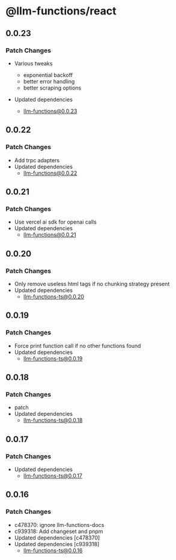 # @llm-functions/react

## 0.0.23

### Patch Changes

- Various tweaks

  - exponential backoff
  - better error handling
  - better scraping options

- Updated dependencies
  - llm-functions@0.0.23

## 0.0.22

### Patch Changes

- Add trpc adapters
- Updated dependencies
  - llm-functions@0.0.22

## 0.0.21

### Patch Changes

- Use vercel ai sdk for openai calls
- Updated dependencies
  - llm-functions@0.0.21

## 0.0.20

### Patch Changes

- Only remove useless html tags if no chunking strategy present
- Updated dependencies
  - llm-functions-ts@0.0.20

## 0.0.19

### Patch Changes

- Force print function call if no other functions found
- Updated dependencies
  - llm-functions-ts@0.0.19

## 0.0.18

### Patch Changes

- patch
- Updated dependencies
  - llm-functions-ts@0.0.18

## 0.0.17

### Patch Changes

- Updated dependencies
  - llm-functions-ts@0.0.17

## 0.0.16

### Patch Changes

- c478370: ignore llm-functions-docs
- c939318: Add changeset and pnpm
- Updated dependencies [c478370]
- Updated dependencies [c939318]
  - llm-functions-ts@0.0.16
